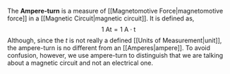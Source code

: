 The **Ampere-turn** is a measure of [[Magnetomotive Force|magnetomotive force]] in a [[Magnetic Circuit|magnetic circuit]]. It is defined as,
$$
1\text{ At}=1\text{ A}\cdot \text{t}
$$
Although, since the $t$ is not really a defined [[Units of Measurement|unit]], the ampere-turn is no different from an [[Amperes|ampere]]. To avoid confusion, however, we use ampere-turn to distinguish that we are talking about a magnetic circuit and not an electrical one.